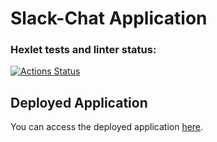 # Slack-Chat Application

### Hexlet tests and linter status:
[![Actions Status](https://github.com/IKS26/frontend-project-12/actions/workflows/hexlet-check.yml/badge.svg)](https://github.com/IKS26/frontend-project-12/actions)

## Deployed Application 
You can access the deployed application [here](https://frontend-project-12-fxfv.onrender.com).